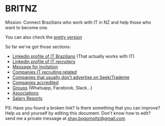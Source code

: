 # BRITNZ

Mission: Connect Brazilians who work with IT in NZ and help those who want to become one.

You can also check the [pretty version](https://shaybogomoltz.github.io/IT_BR_NZ/)

So far we've got those sections:

- [Linkedin profile of IT Brazilians](Linkedin_profile_of_IT_Brazilians.md) (That actually works with IT)
- [Linkedin profile of IT recruiters](/Linkedin_profile_of_IT_recruiters.md)
- [Message for Invitation](Message_for_invitation.md)
- [Companies IT recruiting related](/Companies_IT_recruiting_related.md) 
- [Companies that usually don't advertise on Seek/Trademe](/Companies_that_usually_dont_advertise_on_SeekTrademe.md)
- [Companies accredited](Companies_accredited.md)
- [Groups](Groups.md) (Whatsapp, Facebook, Slack...)
- [Associations](Associations.md)
- [Salary Reports](Salary_Report.md)

PS: Have you found a broken link? Is there something that you can improve? Help us and yourself by editing this document. Don't know how to edit? send me a private message at shay.bogomoltz@gmail.com
